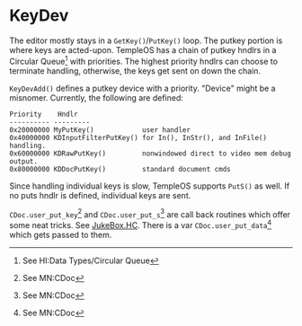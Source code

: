 # KeyDev
The editor mostly stays in a `GetKey()`/`PutKey()` loop. The putkey portion is where keys are acted-upon. TempleOS has a chain of putkey hndlrs in a Circular Queue[^1] with priorities. The highest priority hndlrs can choose to terminate handling, otherwise, the keys get sent on down the chain.

`KeyDevAdd()` defines a putkey device with a priority. "Device" might be a misnomer. Currently, the following are defined:

```
Priority    Hndlr
---------- ---------
0x20000000 MyPutKey()            user handler
0x40000000 KDInputFilterPutKey() for In(), InStr(), and InFile() handling.
0x60000000 KDRawPutKey()         nonwindowed direct to video mem debug output. 
0x80000000 KDDocPutKey()         standard document cmds
```
Since handling individual keys is slow, TempleOS supports `PutS()` as well. If no puts hndlr is defined, individual keys are sent.

`CDoc.user_put_key`[^2] and `CDoc.user_put_s`[^2] are call back routines which offer some neat tricks. See [JukeBox.HC](https://github.com/cia-foundation/TempleOS/blob/c26482bb6ad3f80106d28504ec5db3c6a360732c/Apps/Psalmody/JukeBox.HC). There is a var `CDoc.user_put_data`[^2] which gets passed to them.

[^1]: See HI:Data Types/Circular Queue

[^2]: See MN:CDoc
